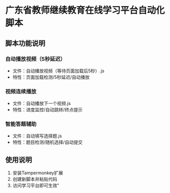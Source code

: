 # 广东省教师继续教育在线学习平台自动化脚本

## 脚本功能说明

### 自动播放视频（5秒延迟）
- 文件：自动播放视频（等待页面加载后5秒）.js
- 特性：页面加载检测/5秒延迟/自动播放

### 视频连续播放
- 文件：自动播放下一个视频.js  
- 特性：进度监控/自动跳转/终点提示

### 智能答题辅助
- 文件：自动填写选择题.js
- 特性：题目检测/随机选择/自动提交

## 使用说明
1. 安装Tampermonkey扩展
2. 创建新脚本并粘贴代码
3. 访问学习平台即可生效" 
